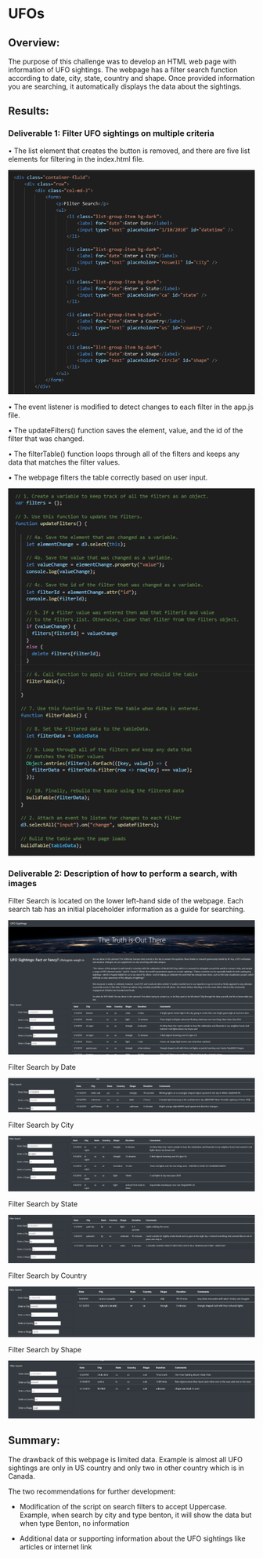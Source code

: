# UFOs

## Overview:

The purpose of this challenge was to develop an HTML web page with information of UFO sightings. The webpage has a filter search function according to date, city, state, country and shape.  Once provided information you are searching, it automatically displays the data about the sightings.

 
## Results:

### Deliverable 1: Filter UFO sightings on multiple criteria

•	The list element that creates the button is removed, and there are five list elements for filtering in the index.html file. 

![delive1-list_elemenet_index.png](https://github.com/OPahunang/UFOs/blob/main/resources/delive1-list_elemenet_index.png)


•	The event listener is modified to detect changes to each filter in the app.js file.

•	The updateFilters() function saves the element, value, and the id of the filter that was changed. 

•	The filterTable() function loops through all of the filters and keeps any data that matches the filter values. 

•	The webpage filters the table correctly based on user input.

![delive1-app_modification.png](https://github.com/OPahunang/UFOs/blob/main/resources/delive1-app_modification.png)



### Deliverable 2: Description of how to perform a search, with images

Filter Search is located on the lower left-hand side of the webpage. Each search tab has an initial placeholder information as a guide for searching.

![deliv2-search.png](https://github.com/OPahunang/UFOs/blob/main/resources/deliv2-search.png)


Filter Search by Date

![deliv2-filter_by_date.png](https://github.com/OPahunang/UFOs/blob/main/resources/deliv2-filter_by_date.png)


Filter Search by City

![deliv2-filter_by_city.png](https://github.com/OPahunang/UFOs/blob/main/resources/deliv2-filter_by_city.png)


Filter Search by State

![delive2-filter_by_state.png](https://github.com/OPahunang/UFOs/blob/main/resources/delive2-filter_by_state.png)


Filter Search by Country

![delive2-filter_by_country.png](https://github.com/OPahunang/UFOs/blob/main/resources/delive2-filter_by_country.png)


Filter Search by Shape

![deliv2-filter_by_shape.png](https://github.com/OPahunang/UFOs/blob/main/resources/deliv2-filter_by_shape.png)




## Summary:

The drawback of this webpage is limited data. Example is almost all UFO sightings are only in US country and only two in other country which is in Canada.  

The two recommendations for further development:

-	Modification of the script on search filters to accept Uppercase. Example, when search by city and type benton, it will show the data but when type Benton, no information

-	Additional data or supporting information about the UFO sightings like articles or internet link     
